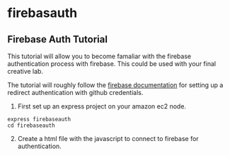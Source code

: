 # firebasauth
## Firebase Auth Tutorial

This tutorial will allow you to become famaliar with the firebase authentication process with firebase.  This could be used with your final creative lab.

The tutorial will roughly follow the 
[firebase documentation](https://github.com/firebase/quickstart-js/blob/master/auth/github-redirect.html) for setting up a redirect authentication with github credentials.

1. First set up an express project on your amazon ec2 node.
``` 
express firebaseauth
cd firebaseauth
```
2. Create a html file with the javascript to connect to firebase for authentication.
```
```


